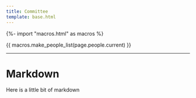 ```yaml
---
title: Committee
template: base.html
---
```


{%- import "macros.html" as macros %}


{{ macros.make_people_list(page.people.current) }}

<hr class="mb-5">

# Markdown
Here is a little bit of markdown
